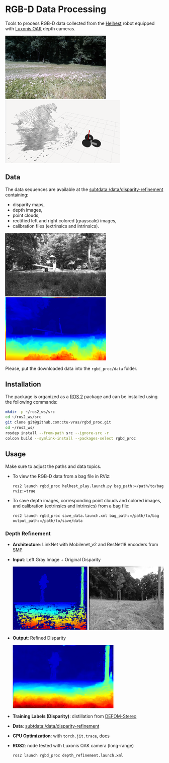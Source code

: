 # RGB-D Data Processing

Tools to process RGB-D data collected from the
[Helhest](https://www.helhest.com/) robot equipped with
[Luxonis OAK](https://shop.luxonis.com/collections/oak-cameras-1) depth cameras.

<img src="./docs/imgs/rgb.png" height="200"/> <img src="./docs/imgs/robot_depth_cloud.png" height="200"/>


## Data

The data sequences are available at the
[subtdata:/data/disparity-refinement](http://subtdata.felk.cvut.cz/disparity-refinement/)
containing:
- disparity maps,
- depth images,
- point clouds,
- rectified left and right colored (grayscale) images,
- calibration files (extrinsics and intrinsics).

<img src="./docs/imgs/left_rect.png" height="200"/> <img src="./docs/imgs/defom_disp.png" height="200"/>

Please, put the downloaded data into the `rgbd_proc/data` folder.

## Installation

The package is organized as a
[ROS 2](https://docs.ros.org/) package and can be installed using the following commands:

```bash
mkdir -p ~/ros2_ws/src
cd ~/ros2_ws/src
git clone git@github.com:ctu-vras/rgbd_proc.git
cd ~/ros2_ws/
rosdep install --from-path src --ignore-src -r
colcon build --symlink-install --packages-select rgbd_proc
```


## Usage

Make sure to adjust the paths and data topics.

- To view the RGB-D data from a bag file in RViz:
    ```commandline
    ros2 launch rgbd_proc helhest_play.launch.py bag_path:=/path/to/bag rviz:=true
    ```

- To save depth images, corresponding point clouds and colored images, and calibration (extrinsics and intrinsics) from a bag file:
    ```commandline
    ros2 launch rgbd_proc save_data.launch.xml bag_path:=/path/to/bag output_path:=/path/to/save/data
    ```

### Depth Refinement

- **Architecture**: LinkNet with Mobilenet_v2 and ResNet18 encoders from [SMP](https://github.com/qubvel-org/segmentation_models.pytorch)
- **Input**: Left Gray Image + Original Disparity

  <img src="./docs/imgs/disp_in_and_img_gray.png" height="200"/>

- **Output**: Refined Disparity

  <img src="./docs/imgs/disp_refined.png" height="200"/>
  
- **Training Labels (Disparity)**: distillation from [DEFOM-Stereo](https://github.com/Insta360-Research-Team/DEFOM-Stereo)
- **Data**: [subtdata:/data/disparity-refinement](http://subtdata.felk.cvut.cz/disparity-refinement/)
- **CPU Optimization**: with `torch.jit.trace`, [docs](https://docs.pytorch.org/docs/stable/generated/torch.jit.trace.html)
- **ROS2**: node tested with Luxonis OAK camera (long-range)

  ```commandline
  ros2 launch rgbd_proc depth_refinement.launch.xml
  ```